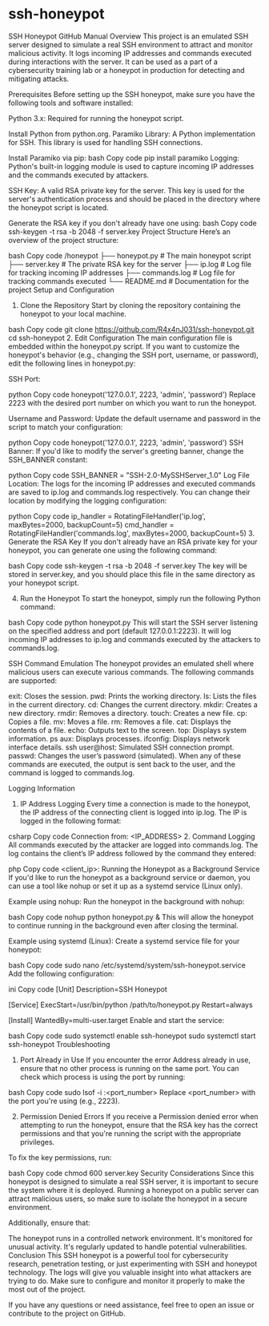 # ssh-honeypot
SSH Honeypot GitHub Manual
Overview
This project is an emulated SSH server designed to simulate a real SSH environment to attract and monitor malicious activity. It logs incoming IP addresses and commands executed during interactions with the server. It can be used as a part of a cybersecurity training lab or a honeypot in production for detecting and mitigating attacks.

Prerequisites
Before setting up the SSH honeypot, make sure you have the following tools and software installed:

Python 3.x: Required for running the honeypot script.

Install Python from python.org.
Paramiko Library: A Python implementation for SSH. This library is used for handling SSH connections.

Install Paramiko via pip:
bash
Copy code
pip install paramiko
Logging: Python's built-in logging module is used to capture incoming IP addresses and the commands executed by attackers.

SSH Key: A valid RSA private key for the server. This key is used for the server's authentication process and should be placed in the directory where the honeypot script is located.

Generate the RSA key if you don't already have one using:
bash
Copy code
ssh-keygen -t rsa -b 2048 -f server.key
Project Structure
Here’s an overview of the project structure:

bash
Copy code
/honeypot
├── honeypot.py              # The main honeypot script
├── server.key               # The private RSA key for the server
├── ip.log                   # Log file for tracking incoming IP addresses
├── commands.log             # Log file for tracking commands executed
└── README.md                # Documentation for the project
Setup and Configuration
1. Clone the Repository
Start by cloning the repository containing the honeypot to your local machine.

bash
Copy code
git clone https://github.com/R4x4nJ031/ssh-honeypot.git
cd ssh-honeypot
2. Edit Configuration
The main configuration file is embedded within the honeypot.py script. If you want to customize the honeypot's behavior (e.g., changing the SSH port, username, or password), edit the following lines in honeypot.py:

SSH Port:

python
Copy code
honeypot('127.0.0.1', 2223, 'admin', 'password')
Replace 2223 with the desired port number on which you want to run the honeypot.

Username and Password: Update the default username and password in the script to match your configuration:

python
Copy code
honeypot('127.0.0.1', 2223, 'admin', 'password')
SSH Banner: If you'd like to modify the server's greeting banner, change the SSH_BANNER constant:

python
Copy code
SSH_BANNER = "SSH-2.0-MySSHServer_1.0"
Log File Location: The logs for the incoming IP addresses and executed commands are saved to ip.log and commands.log respectively. You can change their location by modifying the logging configuration:

python
Copy code
ip_handler = RotatingFileHandler('ip.log', maxBytes=2000, backupCount=5)
cmd_handler = RotatingFileHandler('commands.log', maxBytes=2000, backupCount=5)
3. Generate the RSA Key
If you don't already have an RSA private key for your honeypot, you can generate one using the following command:

bash
Copy code
ssh-keygen -t rsa -b 2048 -f server.key
The key will be stored in server.key, and you should place this file in the same directory as your honeypot script.

4. Run the Honeypot
To start the honeypot, simply run the following Python command:

bash
Copy code
python honeypot.py
This will start the SSH server listening on the specified address and port (default 127.0.0.1:2223). It will log incoming IP addresses to ip.log and commands executed by the attackers to commands.log.

SSH Command Emulation
The honeypot provides an emulated shell where malicious users can execute various commands. The following commands are supported:

exit: Closes the session.
pwd: Prints the working directory.
ls: Lists the files in the current directory.
cd: Changes the current directory.
mkdir: Creates a new directory.
rmdir: Removes a directory.
touch: Creates a new file.
cp: Copies a file.
mv: Moves a file.
rm: Removes a file.
cat: Displays the contents of a file.
echo: Outputs text to the screen.
top: Displays system information.
ps aux: Displays processes.
ifconfig: Displays network interface details.
ssh user@host: Simulated SSH connection prompt.
passwd: Changes the user’s password (simulated).
When any of these commands are executed, the output is sent back to the user, and the command is logged to commands.log.

Logging Information
1. IP Address Logging
Every time a connection is made to the honeypot, the IP address of the connecting client is logged into ip.log. The IP is logged in the following format:

csharp
Copy code
Connection from: <IP_ADDRESS>
2. Command Logging
All commands executed by the attacker are logged into commands.log. The log contains the client’s IP address followed by the command they entered:

php
Copy code
<client_ip>: <command>
Running the Honeypot as a Background Service
If you'd like to run the honeypot as a background service or daemon, you can use a tool like nohup or set it up as a systemd service (Linux only).

Example using nohup:
Run the honeypot in the background with nohup:

bash
Copy code
nohup python honeypot.py &
This will allow the honeypot to continue running in the background even after closing the terminal.

Example using systemd (Linux):
Create a systemd service file for your honeypot:

bash
Copy code
sudo nano /etc/systemd/system/ssh-honeypot.service
Add the following configuration:

ini
Copy code
[Unit]
Description=SSH Honeypot

[Service]
ExecStart=/usr/bin/python /path/to/honeypot.py
Restart=always

[Install]
WantedBy=multi-user.target
Enable and start the service:

bash
Copy code
sudo systemctl enable ssh-honeypot
sudo systemctl start ssh-honeypot
Troubleshooting
1. Port Already in Use
If you encounter the error Address already in use, ensure that no other process is running on the same port. You can check which process is using the port by running:

bash
Copy code
sudo lsof -i :<port_number>
Replace <port_number> with the port you're using (e.g., 2223).

2. Permission Denied Errors
If you receive a Permission denied error when attempting to run the honeypot, ensure that the RSA key has the correct permissions and that you're running the script with the appropriate privileges.

To fix the key permissions, run:

bash
Copy code
chmod 600 server.key
Security Considerations
Since this honeypot is designed to simulate a real SSH server, it is important to secure the system where it is deployed. Running a honeypot on a public server can attract malicious users, so make sure to isolate the honeypot in a secure environment.

Additionally, ensure that:

The honeypot runs in a controlled network environment.
It's monitored for unusual activity.
It's regularly updated to handle potential vulnerabilities.
Conclusion
This SSH honeypot is a powerful tool for cybersecurity research, penetration testing, or just experimenting with SSH and honeypot technology. The logs will give you valuable insight into what attackers are trying to do. Make sure to configure and monitor it properly to make the most out of the project.

If you have any questions or need assistance, feel free to open an issue or contribute to the project on GitHub.
